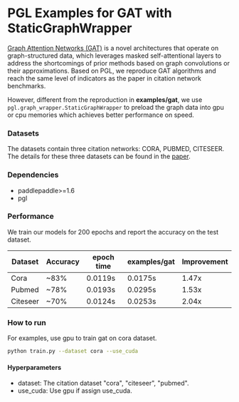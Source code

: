# PGL Examples for GAT with StaticGraphWrapper

[Graph Attention Networks \(GAT\)](https://arxiv.org/abs/1710.10903) is a novel architectures that operate on graph-structured data, which leverages masked self-attentional layers to address the shortcomings of prior methods based on graph convolutions or their approximations. Based on PGL, we reproduce GAT algorithms and reach the same level of indicators as the paper in citation network benchmarks.

However, different from the reproduction in **examples/gat**, we use `pgl.graph_wrapper.StaticGraphWrapper` to preload the graph data into gpu or cpu memories which achieves better performance on speed.


### Datasets

The datasets contain three citation networks: CORA, PUBMED, CITESEER. The details for these three datasets can be found in the [paper](https://arxiv.org/abs/1609.02907).

### Dependencies

- paddlepaddle>=1.6
- pgl

### Performance

We train our models for 200 epochs and report the accuracy on the test dataset.


| Dataset | Accuracy | epoch time | examples/gat | Improvement |
| --- | --- | --- | --- | --- |
| Cora | ~83% | 0.0119s | 0.0175s | 1.47x |
| Pubmed | ~78% | 0.0193s |0.0295s | 1.53x |
| Citeseer | ~70% | 0.0124s |0.0253s | 2.04x |

### How to run

For examples, use gpu to train gat on cora dataset.
```sh
python train.py --dataset cora --use_cuda
```

#### Hyperparameters

- dataset: The citation dataset "cora", "citeseer", "pubmed".
- use_cuda: Use gpu if assign use_cuda. 
